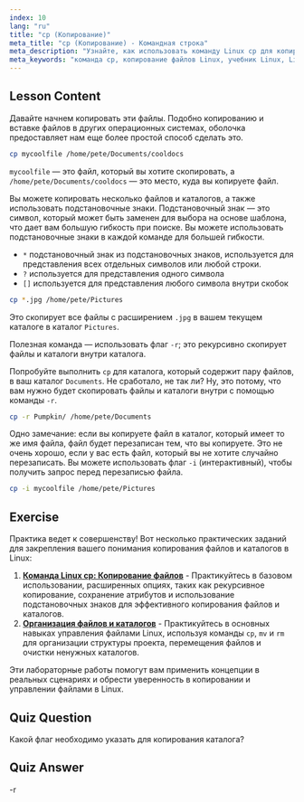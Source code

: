 ```yaml
---
index: 10
lang: "ru"
title: "cp (Копирование)"
meta_title: "cp (Копирование) - Командная строка"
meta_description: "Узнайте, как использовать команду Linux cp для копирования файлов и каталогов. Разберитесь с такими опциями, как -r и подстановочные знаки. Начните свой путь в Linux сегодня!"
meta_keywords: "команда cp, копирование файлов Linux, учебник Linux, Linux для начинающих, cp -r, подстановочные знаки Linux, руководство Linux"
---
```


## Lesson Content

Давайте начнем копировать эти файлы. Подобно копированию и вставке файлов в других операционных системах, оболочка предоставляет нам еще более простой способ сделать это.

```bash
cp mycoolfile /home/pete/Documents/cooldocs
```

`mycoolfile` — это файл, который вы хотите скопировать, а `/home/pete/Documents/cooldocs` — это место, куда вы копируете файл.

Вы можете копировать несколько файлов и каталогов, а также использовать подстановочные знаки. Подстановочный знак — это символ, который может быть заменен для выбора на основе шаблона, что дает вам большую гибкость при поиске. Вы можете использовать подстановочные знаки в каждой команде для большей гибкости.

- `*` подстановочный знак из подстановочных знаков, используется для представления всех отдельных символов или любой строки.
- `?` используется для представления одного символа
- `[]` используется для представления любого символа внутри скобок

```bash
cp *.jpg /home/pete/Pictures
```

Это скопирует все файлы с расширением `.jpg` в вашем текущем каталоге в каталог `Pictures`.

Полезная команда — использовать флаг `-r`; это рекурсивно скопирует файлы и каталоги внутри каталога.

Попробуйте выполнить `cp` для каталога, который содержит пару файлов, в ваш каталог `Documents`. Не сработало, не так ли? Ну, это потому, что вам нужно будет скопировать файлы и каталоги внутри с помощью команды `-r`.

```bash
cp -r Pumpkin/ /home/pete/Documents
```

Одно замечание: если вы копируете файл в каталог, который имеет то же имя файла, файл будет перезаписан тем, что вы копируете. Это не очень хорошо, если у вас есть файл, который вы не хотите случайно перезаписать. Вы можете использовать флаг `-i` (интерактивный), чтобы получить запрос перед перезаписью файла.

```bash
cp -i mycoolfile /home/pete/Pictures
```

## Exercise

Практика ведет к совершенству! Вот несколько практических заданий для закрепления вашего понимания копирования файлов и каталогов в Linux:

1. **[Команда Linux cp: Копирование файлов](https://labex.io/ru/labs/linux-linux-cp-command-file-copying-209744)** - Практикуйтесь в базовом использовании, расширенных опциях, таких как рекурсивное копирование, сохранение атрибутов и использование подстановочных знаков для эффективного копирования файлов и каталогов.
2. **[Организация файлов и каталогов](https://labex.io/ru/labs/linux-organizing-files-and-directories-387877)** - Практикуйтесь в основных навыках управления файлами Linux, используя команды `cp`, `mv` и `rm` для организации структуры проекта, перемещения файлов и очистки ненужных каталогов.

Эти лабораторные работы помогут вам применить концепции в реальных сценариях и обрести уверенность в копировании и управлении файлами в Linux.

## Quiz Question

Какой флаг необходимо указать для копирования каталога?

## Quiz Answer

-r